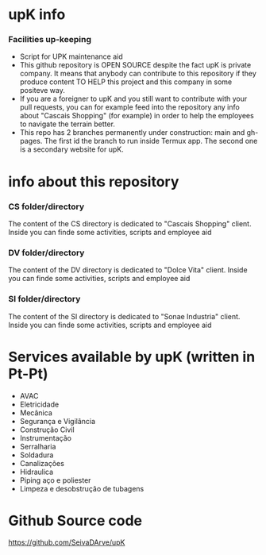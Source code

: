 # upK info
### Facilities up-keeping
- Script for UPK maintenance aid
- This github repository is OPEN SOURCE despite the fact upK is private company. It means that anybody can contribute to this repository if they produce content TO HELP this project and this company in some positeve way.
- If you are a foreigner to upK and you still want to contribute with your pull requests, you can for example feed into the repository any info about "Cascais Shopping" (for example) in order to help the employees to navigate the terrain better.
- This repo has 2 branches permanently under construction: main and gh-pages. The first id the branch to run inside Termux app. The second one is a secondary website for upK.

# info about this repository
### CS folder/directory
The content of the CS directory is dedicated to "Cascais Shopping" client. Inside you can finde some activities, scripts and employee aid
### DV folder/directory
The content of the DV directory is dedicated to "Dolce Vita" client. Inside you can finde some activities, scripts and employee aid
### SI folder/directory
The content of the SI directory is dedicated to "Sonae Industria" client. Inside you can finde some activities, scripts and employee aid

# Services available by upK (written in Pt-Pt)
- AVAC
- Eletricidade
- Mecânica
- Segurança e Vigilância
- Construção Civil
- Instrumentação
- Serralharia
- Soldadura
- Canalizações
- Hidraulica
- Piping aço e poliester
- Limpeza e desobstrução de tubagens

# Github Source code
https://github.com/SeivaDArve/upK
